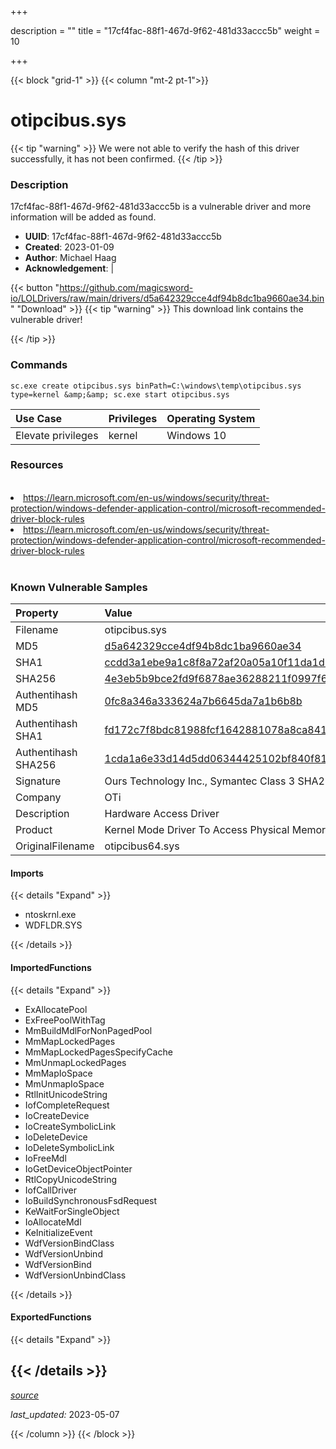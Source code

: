 +++

description = ""
title = "17cf4fac-88f1-467d-9f62-481d33accc5b"
weight = 10

+++


{{< block "grid-1" >}}
{{< column "mt-2 pt-1">}}


# otipcibus.sys


{{< tip "warning" >}}
We were not able to verify the hash of this driver successfully, it has not been confirmed.
{{< /tip >}}


### Description

17cf4fac-88f1-467d-9f62-481d33accc5b is a vulnerable driver and more information will be added as found.
- **UUID**: 17cf4fac-88f1-467d-9f62-481d33accc5b
- **Created**: 2023-01-09
- **Author**: Michael Haag
- **Acknowledgement**:  | [](https://twitter.com/)

{{< button "https://github.com/magicsword-io/LOLDrivers/raw/main/drivers/d5a642329cce4df94b8dc1ba9660ae34.bin" "Download" >}}
{{< tip "warning" >}}
This download link contains the vulnerable driver!

{{< /tip >}}

### Commands

```
sc.exe create otipcibus.sys binPath=C:\windows\temp\otipcibus.sys type=kernel &amp;&amp; sc.exe start otipcibus.sys
```

| Use Case | Privileges | Operating System | 
|:---- | ---- | ---- |
| Elevate privileges | kernel | Windows 10 |

### Resources
<br>
<li><a href=" https://learn.microsoft.com/en-us/windows/security/threat-protection/windows-defender-application-control/microsoft-recommended-driver-block-rules"> https://learn.microsoft.com/en-us/windows/security/threat-protection/windows-defender-application-control/microsoft-recommended-driver-block-rules</a></li>
<li><a href="https://learn.microsoft.com/en-us/windows/security/threat-protection/windows-defender-application-control/microsoft-recommended-driver-block-rules">https://learn.microsoft.com/en-us/windows/security/threat-protection/windows-defender-application-control/microsoft-recommended-driver-block-rules</a></li>
<br>

### Known Vulnerable Samples

| Property           | Value |
|:-------------------|:------|
| Filename           | otipcibus.sys |
| MD5                | [d5a642329cce4df94b8dc1ba9660ae34](https://www.virustotal.com/gui/file/d5a642329cce4df94b8dc1ba9660ae34) |
| SHA1               | [ccdd3a1ebe9a1c8f8a72af20a05a10f11da1d308](https://www.virustotal.com/gui/file/ccdd3a1ebe9a1c8f8a72af20a05a10f11da1d308) |
| SHA256             | [4e3eb5b9bce2fd9f6878ae36288211f0997f6149aa8c290ed91228ba4cdfae80](https://www.virustotal.com/gui/file/4e3eb5b9bce2fd9f6878ae36288211f0997f6149aa8c290ed91228ba4cdfae80) |
| Authentihash MD5   | [0fc8a346a333624a7b6645da7a1b6b8b](https://www.virustotal.com/gui/search/authentihash%253A0fc8a346a333624a7b6645da7a1b6b8b) |
| Authentihash SHA1  | [fd172c7f8bdc81988fcf1642881078a8ca8415f6](https://www.virustotal.com/gui/search/authentihash%253Afd172c7f8bdc81988fcf1642881078a8ca8415f6) |
| Authentihash SHA256| [1cda1a6e33d14d5dd06344425102bf840f8149e817ecfb01c59a2190d3367024](https://www.virustotal.com/gui/search/authentihash%253A1cda1a6e33d14d5dd06344425102bf840f8149e817ecfb01c59a2190d3367024) |
| Signature         | Ours Technology Inc., Symantec Class 3 SHA256 Code Signing CA, VeriSign   |
| Company           | OTi |
| Description       | Hardware Access Driver |
| Product           | Kernel Mode Driver To Access Physical Memory And Ports |
| OriginalFilename  | otipcibus64.sys |


#### Imports
{{< details "Expand" >}}
* ntoskrnl.exe
* WDFLDR.SYS

{{< /details >}}
#### ImportedFunctions
{{< details "Expand" >}}
* ExAllocatePool
* ExFreePoolWithTag
* MmBuildMdlForNonPagedPool
* MmMapLockedPages
* MmMapLockedPagesSpecifyCache
* MmUnmapLockedPages
* MmMapIoSpace
* MmUnmapIoSpace
* RtlInitUnicodeString
* IofCompleteRequest
* IoCreateDevice
* IoCreateSymbolicLink
* IoDeleteDevice
* IoDeleteSymbolicLink
* IoFreeMdl
* IoGetDeviceObjectPointer
* RtlCopyUnicodeString
* IofCallDriver
* IoBuildSynchronousFsdRequest
* KeWaitForSingleObject
* IoAllocateMdl
* KeInitializeEvent
* WdfVersionBindClass
* WdfVersionUnbind
* WdfVersionBind
* WdfVersionUnbindClass

{{< /details >}}
#### ExportedFunctions
{{< details "Expand" >}}

{{< /details >}}
-----



[*source*](https://github.com/magicsword-io/LOLDrivers/tree/main/yaml/17cf4fac-88f1-467d-9f62-481d33accc5b.yaml)

*last_updated:* 2023-05-07








{{< /column >}}
{{< /block >}}
